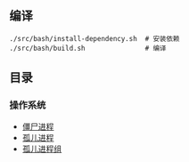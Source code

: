 
## 编译
```
./src/bash/install-dependency.sh  # 安装依赖
./src/bash/build.sh               # 编译
```

## 目录
### 操作系统

* [僵尸进程](./src/001/readme.md)
* [孤儿进程](./src/002/readme.md)
* [孤儿进程组](./src/003/readme.md)

